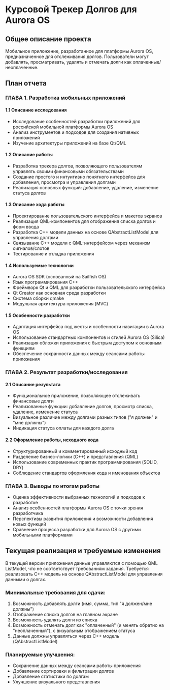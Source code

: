 # Курсовой Трекер Долгов для Aurora OS

## Общее описание проекта
Мобильное приложение, разработанное для платформы Aurora OS, предназначенное для отслеживания долгов. Пользователи могут добавлять, просматривать, удалять и отмечать долги как оплаченные/неоплаченные.

## План отчета

### ГЛАВА 1. Разработка мобильных приложений 
#### 1.1 Описание исследования 
- Исследование особенностей разработки приложений для российской мобильной платформы Aurora OS
- Анализ инструментов и подходов для создания нативных приложений
- Изучение архитектуры приложений на базе Qt/QML

#### 1.2 Описание работы 
- Разработка трекера долгов, позволяющего пользователям управлять своими финансовыми обязательствами
- Создание простого и интуитивно понятного интерфейса для добавления, просмотра и управления долгами
- Реализация основных функций: добавление, удаление, изменение статуса долгов

#### 1.3 Описание хода работы 
- Проектирование пользовательского интерфейса и макетов экранов
- Реализация QML-компонентов для отображения списка долгов и форм ввода
- Разработка C++ модели данных на основе QAbstractListModel для управления долгами
- Связывание C++ модели с QML-интерфейсом через механизм сигналов/слотов
- Тестирование и отладка приложения

#### 1.4 Используемые технологии 
- Aurora OS SDK (основанный на Sailfish OS)
- Язык программирования C++
- Фреймворк Qt и QML для разработки пользовательского интерфейса
- Qt Creator как основная среда разработки
- Система сборки qmake
- Модульная архитектура приложения (MVC)

#### 1.5 Особенности разработки 
- Адаптация интерфейса под жесты и особенности навигации в Aurora OS
- Использование стандартных компонентов и стилей Aurora OS (Silica)
- Реализация обложки приложения с быстрым доступом к основным функциям
- Обеспечение сохранности данных между сеансами работы приложения

### ГЛАВА 2. Результат разработки/исследования 
#### 2.1 Описание результата 
- Функциональное приложение, позволяющее отслеживать финансовые долги
- Реализованные функции: добавление долгов, просмотр списка, удаление, изменение статуса
- Визуальное различие между долгами разных типов ("я должен" и "мне должны")
- Индикация статуса оплаты для каждого долга

#### 2.2 Оформление работы, исходного кода 
- Структурированный и комментированный исходный код
- Разделение бизнес-логики (C++) и представления (QML)
- Использование современных практик программирования (SOLID, DRY)
- Соблюдение стандартов оформления кода и именования объектов

### ГЛАВА 3. Выводы по итогам работы
- Оценка эффективности выбранных технологий и подходов к разработке
- Анализ особенностей платформы Aurora OS с точки зрения разработчика
- Перспективы развития приложения и возможности добавления новых функций
- Сравнение процесса разработки для Aurora OS с другими мобильными платформами

## Текущая реализация и требуемые изменения

В текущей версии приложения данные управляются с помощью QML ListModel, что не соответствует требованиям задания. Требуется реализовать C++ модель на основе QAbstractListModel для управления данными о долгах.

### Минимальные требования для сдачи:
1. Возможность добавлять долги (имя, сумма, тип "я должен/мне должны")
2. Отображение списка долгов на главном экране
3. Возможность удалять долги из списка
4. Возможность отмечать долг как "оплаченный" (и менять обратно на "неоплаченный"), с визуальным отображением статуса
5. Данные должны управляться через C++ модель (QAbstractListModel)

### Планируемые улучшения:
- Сохранение данных между сеансами работы приложения
- Добавление сортировки и фильтрации долгов
- Добавление статистики по долгам
- Улучшение визуального представления
